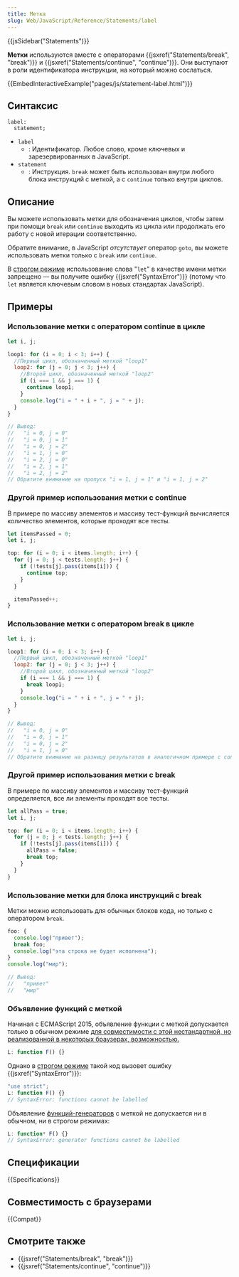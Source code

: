```yaml
---
title: Метка
slug: Web/JavaScript/Reference/Statements/label
---
```


{{jsSidebar("Statements")}}

**Метки** используются вместе с операторами {{jsxref("Statements/break", "break")}} и {{jsxref("Statements/continue", "continue")}}. Они выступают в роли идентификатора инструкции, на который можно сослаться.

{{EmbedInteractiveExample("pages/js/statement-label.html")}}

## Синтаксис

```js-nolint
label:
  statement;
```

- `label`
  - : Идентификатор. Любое слово, кроме ключевых и зарезервированных в JavaScript.
- `statement`
  - : Инструкция. `break` может быть использован внутри любого блока инструкций с меткой, а с `continue` только внутри циклов.

## Описание

Вы можете использовать метки для обозначения циклов, чтобы затем при помощи `break` или `continue` выходить из цикла или продолжать его работу с новой итерации соответственно.

Обратите внимание, в JavaScript _отсутствует_ оператор `goto`, вы можете использовать метки только с `break` или `continue`.

В [строгом режиме](/ru/docs/Web/JavaScript/Reference/Strict_mode) использование слова "`let`" в качестве имени метки запрещено — вы получите ошибку {{jsxref("SyntaxError")}} (потому что `let` является ключевым словом в новых стандартах JavaScript).

## Примеры

### Использование метки с оператором continue в цикле

```js
let i, j;

loop1: for (i = 0; i < 3; i++) {
  //Первый цикл, обозначенный меткой "loop1"
  loop2: for (j = 0; j < 3; j++) {
    //Второй цикл, обозначенный меткой "loop2"
    if (i === 1 && j === 1) {
      continue loop1;
    }
    console.log("i = " + i + ", j = " + j);
  }
}

// Вывод:
//   "i = 0, j = 0"
//   "i = 0, j = 1"
//   "i = 0, j = 2"
//   "i = 1, j = 0"
//   "i = 2, j = 0"
//   "i = 2, j = 1"
//   "i = 2, j = 2"
// Обратите внимание на пропуск "i = 1, j = 1" и "i = 1, j = 2"
```

### Другой пример использования метки с continue

В примере по массиву элементов и массиву тест-функций вычисляется количество элементов, которые проходят все тесты.

```js
let itemsPassed = 0;
let i, j;

top: for (i = 0; i < items.length; i++) {
  for (j = 0; j < tests.length; j++) {
    if (!tests[j].pass(items[i])) {
      continue top;
    }
  }

  itemsPassed++;
}
```

### Использование метки с оператором break в цикле

```js
let i, j;

loop1: for (i = 0; i < 3; i++) {
  //Первый цикл, обозначенный меткой "loop1"
  loop2: for (j = 0; j < 3; j++) {
    //Второй цикл, обозначенный меткой "loop2"
    if (i === 1 && j === 1) {
      break loop1;
    }
    console.log("i = " + i + ", j = " + j);
  }
}

// Вывод:
//   "i = 0, j = 0"
//   "i = 0, j = 1"
//   "i = 0, j = 2"
//   "i = 1, j = 0"
// Обратите внимание на разницу результатов в аналогичном примере с continue
```

### Другой пример использования метки с break

В примере по массиву элементов и массиву тест-функций определяется, все ли элементы проходят все тесты.

```js
let allPass = true;
let i, j;

top: for (i = 0; i < items.length; i++) {
  for (j = 0; j < tests.length; j++) {
    if (!tests[j].pass(items[i])) {
      allPass = false;
      break top;
    }
  }
}
```

### Использование метки для блока инструкций с break

Метки можно использовать для обычных блоков кода, но только с оператором `break`.

```js
foo: {
  console.log("привет");
  break foo;
  console.log("эта строка не будет исполнена");
}
console.log("мир");

// Вывод:
//   "привет"
//   "мир"
```

### Объявление функций с меткой

Начиная с ECMAScript 2015, объявление функции с меткой допускается только в обычном режиме [для совместимости с этой нестандартной, но реализованной в некоторых браузерах, возможностью.](https://www.ecma-international.org/ecma-262/6.0/#sec-labelled-function-declarations)

```js
L: function F() {}
```

Однако в [строгом режиме](/ru/docs/Web/JavaScript/Reference/Strict_mode) такой код вызовет ошибку {{jsxref("SyntaxError")}}:

```js
"use strict";
L: function F() {}
// SyntaxError: functions cannot be labelled
```

Объявление [функций-генераторов](/ru/docs/Web/JavaScript/Reference/Statements/function*) с меткой не допускается ни в обычном, ни в строгом режимах:

[](/ru/docs/Web/JavaScript/Reference/Statements/function*)

```js
L: function* F() {}
// SyntaxError: generator functions cannot be labelled
```

## Спецификации

{{Specifications}}

## Совместимость с браузерами

{{Compat}}

## Смотрите также

- {{jsxref("Statements/break", "break")}}
- {{jsxref("Statements/continue", "continue")}}
